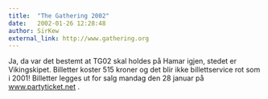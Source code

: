 ```yaml
---
title:  "The Gathering 2002"
date:   2002-01-26 12:28:48
author: SirKew
external_link: http://www.gathering.org
---
```

Ja, da var det bestemt at TG02 skal holdes på Hamar igjen, stedet er
Vikingskipet. Billetter koster 515 kroner og det blir ikke
billettservice rot som i 2001! Billetter legges ut for salg mandag den
28 januar på www.partyticket.net .

